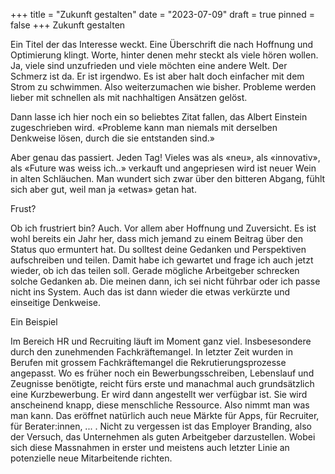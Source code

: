 +++
title = "Zukunft gestalten"
date = "2023-07-09"
draft = true
pinned = false
+++
Zukunft gestalten

Ein Titel der das Interesse weckt. Eine Überschrift die nach Hoffnung und Optimierung klingt. Worte, hinter denen mehr steckt als viele hören wollen. Ja, viele sind unzufrieden und viele möchten eine andere Welt. Der Schmerz ist da. Er ist irgendwo. Es ist aber halt doch einfacher mit dem Strom zu schwimmen. Also weiterzumachen wie bisher. Probleme werden lieber mit schnellen als mit nachhaltigen Ansätzen gelöst. 

Dann lasse ich hier noch ein so beliebtes Zitat fallen, das Albert Einstein zugeschrieben wird. «Probleme kann man niemals mit derselben Denkweise lösen, durch die sie entstanden sind.»

Aber genau das passiert. Jeden Tag! Vieles was als «neu», als «innovativ», als «Future was weiss ich..» verkauft und angepriesen wird ist neuer Wein in alten Schläuchen. Man wundert sich zwar über den bitteren Abgang, fühlt sich aber gut, weil man ja «etwas» getan hat. 

Frust?

Ob ich frustriert bin? Auch. Vor allem aber Hoffnung und Zuversicht. Es ist wohl bereits ein Jahr her, dass mich jemand zu einem Beitrag über den Status quo ermuntert hat. Du solltest deine Gedanken und Perspektiven aufschreiben und teilen. Damit habe ich gewartet und frage ich auch jetzt wieder, ob ich das teilen soll. Gerade mögliche Arbeitgeber schrecken solche Gedanken ab. Die meinen dann, ich sei nicht führbar oder ich passe nicht ins System. Auch das ist dann wieder die etwas verkürzte und einseitige Denkweise. 

Ein Beispiel

Im Bereich HR und Recruiting läuft im Moment ganz viel. Insbesesondere durch den zunehmenden Fachkräftemangel. In letzter Zeit wurden in Berufen mit grossem Fachkräftemangel die Rekrutierungsprozesse angepasst. Wo es früher noch ein Bewerbungsschreiben, Lebenslauf und Zeugnisse benötigte, reicht fürs erste und manachmal auch grundsätzlich eine Kurzbewerbung. Er wird dann angestellt wer verfügbar ist. Sie wird anscheinend knapp, diese menschliche Ressource. Also nimmt man was man kann. Das eröffnet natürlich auch neue Märkte für Apps, für Recruiter, für Berater:innen, ... . Nicht zu vergessen ist das Employer Branding, also der Versuch, das Unternehmen als guten Arbeitgeber darzustellen. Wobei sich diese Massnahmen in erster und meistens auch letzter Linie an potenzielle neue Mitarbeitende richten.